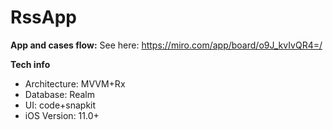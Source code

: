 # RssApp

**App and cases flow:**
See here: https://miro.com/app/board/o9J_kvIvQR4=/

**Tech info**
- Architecture: MVVM+Rx
- Database: Realm
- UI: code+snapkit
- iOS Version: 11.0+
